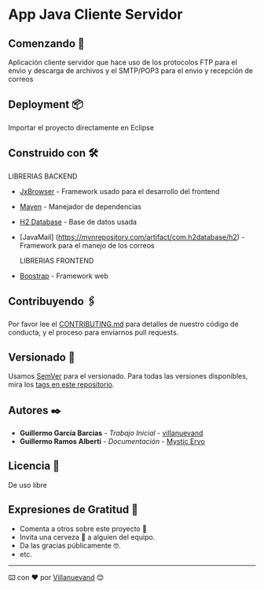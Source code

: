 # App Java Cliente Servidor

## Comenzando 🚀

Aplicación cliente servidor que hace uso de los protocolos FTP para el envio y descarga de archivos y el SMTP/POP3 para el envio y recepción de correos

## Deployment 📦

Importar el proyecto directamente en Eclipse

## Construido con 🛠️

  LIBRERIAS BACKEND
* [JxBrowser](http://www.dropwizard.io/1.0.2/docs/) - Framework usado para el desarrollo del frontend
* [Maven](https://maven.apache.org/) - Manejador de dependencias
* [H2 Database]( https://mvnrepository.com/artifact/com.h2database/h2) - Base de datos usada
* [JavaMail] (https://mvnrepository.com/artifact/com.h2database/h2) - Framework para el manejo de los correos 
           

  LIBRERIAS FRONTEND
* [Boostrap](https://rometools.github.io/rome/) - Framework web

## Contribuyendo 🖇️

Por favor lee el [CONTRIBUTING.md](https://gist.github.com/villanuevand/xxxxxx) para detalles de nuestro código de conducta, y el proceso para enviarnos pull requests.

## Versionado 📌

Usamos [SemVer](http://semver.org/) para el versionado. Para todas las versiones disponibles, mira los [tags en este repositorio](https://github.com/tu/proyecto/tags).

## Autores ✒️

* **Guillermo García Barcias** - *Trabajo Inicial* - [villanuevand](https://github.com/villanuevand)
* **Guillermo Ramos Alberti** - *Documentación* - [Mystic Ervo](https://github.com/Mystic-Ervo)

## Licencia 📄

De uso libre

## Expresiones de Gratitud 🎁

* Comenta a otros sobre este proyecto 📢
* Invita una cerveza 🍺 a alguien del equipo. 
* Da las gracias públicamente 🤓.
* etc.



---
⌨️ con ❤️ por [Villanuevand](https://github.com/Villanuevand) 😊
